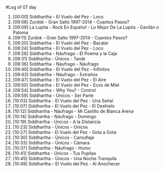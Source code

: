#Log of 07 day

1. [00:00] Siddhartha - El Vuelo del Pez - Loco
1. [09:06] Zurdok - Gran Salto 1997-2014 - Cuantos Pasos?
1. [09:09] La Lupita - Rock En Español - Lo Mejor De La Lupita - Gavilán o Paloma
1. [09:11] Zurdok - Gran Salto 1997-2014 - Cuantos Pasos?
1. [09:20] Siddhartha - El Vuelo del Pez - Bacalar
1. [09:24] Siddhartha - El Vuelo del Pez - Loco
1. [09:28] Siddhartha - Náufrago - El Poema y la Caja
1. [09:31] Siddhartha - Únicos - Tarde
1. [09:36] Siddhartha - Náufrago - Náufrago
1. [09:40] Siddhartha - El Vuelo del Pez - Infinitos
1. [09:43] Siddhartha - Náufrago - Extraños
1. [09:47] Siddhartha - El Vuelo del Pez - El Aire
1. [09:50] Siddhartha - El Vuelo del Pez - Ecos de Miel
1. [09:54] Siddhartha - Why You? - Control
1. [09:59] Siddhartha - Únicos - Ser Parte
1. [10:03] Siddhartha - El Vuelo del Pez - Una Señal
1. [10:07] Siddhartha - El Vuelo del Pez - El Deshielo
1. [10:12] Siddhartha - Náufrago - Mi Castillo de Blanca Arena
1. [10:14] Siddhartha - Náufrago - Domingo
1. [10:19] Siddhartha - Únicos - A la Distancia
1. [10:23] Siddhartha - Únicos - Únicos
1. [10:27] Siddhartha - El Vuelo del Pez - Gota a Gota
1. [10:30] Siddhartha - Únicos - Camuflaje
1. [10:33] Siddhartha - Únicos - Cámara
1. [10:37] Siddhartha - Náufrago - Humo
1. [10:41] Siddhartha - Únicos - Tus Pupilas
1. [10:45] Siddhartha - Únicos - Una Noche Tranquila
1. [10:49] Siddhartha - El Vuelo del Pez - Al Anochecer
